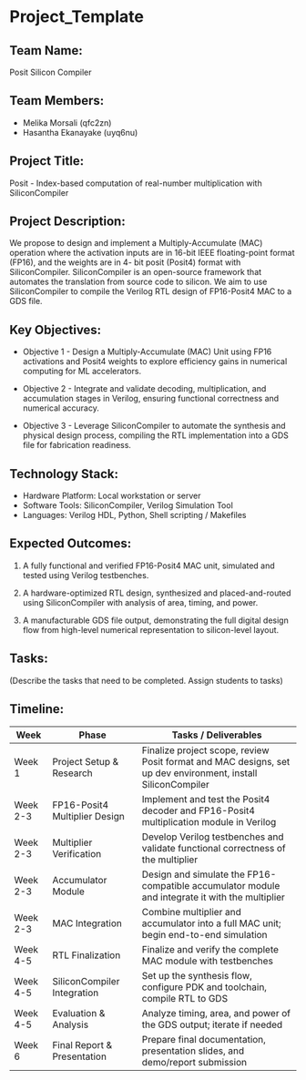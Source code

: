 # Project_Template

## Team Name: 
Posit Silicon Compiler

## Team Members:
- Melika Morsali (qfc2zn)
- Hasantha Ekanayake (uyq6nu)

## Project Title:
Posit - Index-based computation of real-number multiplication with SiliconCompiler

## Project Description:
We propose to design and implement a Multiply-Accumulate (MAC) operation where the
activation inputs are in 16-bit IEEE floating-point format (FP16), and the weights are in 4-
bit posit (Posit4) format with SiliconCompiler. SiliconCompiler is an open-source framework
that automates the translation from source code to silicon. We aim to use SiliconCompiler
to compile the Verilog RTL design of FP16-Posit4 MAC to a GDS file.

## Key Objectives:

- Objective 1 - Design a Multiply-Accumulate (MAC) Unit using FP16 activations and Posit4 weights to explore efficiency gains in numerical computing for ML accelerators.

- Objective 2 - Integrate and validate decoding, multiplication, and accumulation stages in Verilog, ensuring functional correctness and numerical accuracy.

- Objective 3 - Leverage SiliconCompiler to automate the synthesis and physical design process, compiling the RTL implementation into a GDS file for fabrication readiness.

## Technology Stack:
 - Hardware Platform: Local workstation or server 
 - Software Tools: SiliconCompiler, Verilog Simulation Tool
 - Languages: Verilog HDL, Python, Shell scripting / Makefiles 

## Expected Outcomes:
1. A fully functional and verified FP16-Posit4 MAC unit, simulated and tested using Verilog testbenches.

2. A hardware-optimized RTL design, synthesized and placed-and-routed using SiliconCompiler with analysis of area, timing, and power.

3. A manufacturable GDS file output, demonstrating the full digital design flow from high-level numerical representation to silicon-level layout.

## Tasks:
(Describe the tasks that need to be completed. Assign students to tasks)

## Timeline:

| **Week**     | **Phase**                          | **Tasks / Deliverables**                                                                 |
|--------------|------------------------------------|-------------------------------------------------------------------------------------------|
| Week 1     | Project Setup & Research         | Finalize project scope, review Posit format and MAC designs, set up dev environment, install SiliconCompiler |
| Week 2-3    | FP16-Posit4 Multiplier Design    | Implement and test the Posit4 decoder and FP16-Posit4 multiplication module in Verilog    |
| Week 2-3    | Multiplier Verification          | Develop Verilog testbenches and validate functional correctness of the multiplier         |
| Week 2-3     | Accumulator Module               | Design and simulate the FP16-compatible accumulator module and integrate it with the multiplier |
| Week 2-3       | MAC Integration                 | Combine multiplier and accumulator into a full MAC unit; begin end-to-end simulation      |
| Week 4-5      | RTL Finalization                | Finalize and verify the complete MAC module with testbenches                              |
| Week 4-5  | SiliconCompiler Integration      | Set up the synthesis flow, configure PDK and toolchain, compile RTL to GDS               |
| Week 4-5      | Evaluation & Analysis           | Analyze timing, area, and power of the GDS output; iterate if needed                      |
| Week 6      | Final Report & Presentation      | Prepare final documentation, presentation slides, and demo/report submission              |
